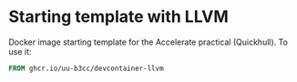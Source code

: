 # Starting template with LLVM

Docker image starting template for the Accelerate practical (Quickhull).
To use it:

```Dockerfile
FROM ghcr.io/uu-b3cc/devcontainer-llvm
```
